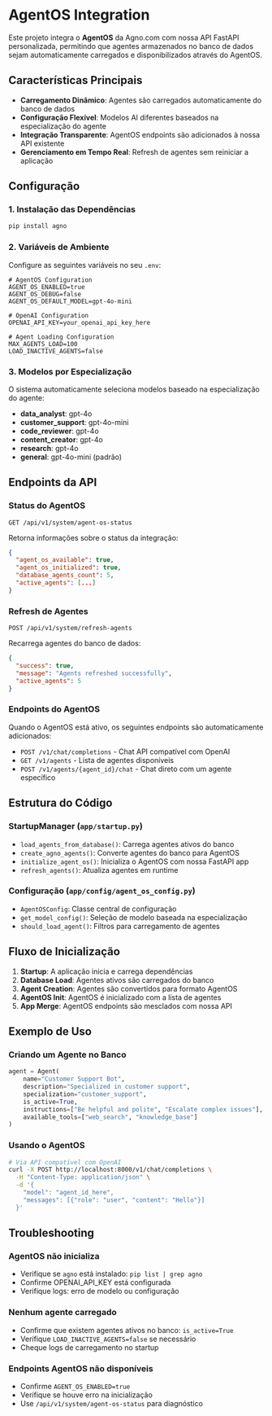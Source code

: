 # AgentOS Integration

Este projeto integra o **AgentOS** da Agno.com com nossa API FastAPI personalizada, permitindo que agentes armazenados no banco de dados sejam automaticamente carregados e disponibilizados através do AgentOS.

## Características Principais

- **Carregamento Dinâmico**: Agentes são carregados automaticamente do banco de dados
- **Configuração Flexível**: Modelos AI diferentes baseados na especialização do agente
- **Integração Transparente**: AgentOS endpoints são adicionados à nossa API existente
- **Gerenciamento em Tempo Real**: Refresh de agentes sem reiniciar a aplicação

## Configuração

### 1. Instalação das Dependências

```bash
pip install agno
```

### 2. Variáveis de Ambiente

Configure as seguintes variáveis no seu `.env`:

```env
# AgentOS Configuration
AGENT_OS_ENABLED=true
AGENT_OS_DEBUG=false
AGENT_OS_DEFAULT_MODEL=gpt-4o-mini

# OpenAI Configuration
OPENAI_API_KEY=your_openai_api_key_here

# Agent Loading Configuration
MAX_AGENTS_LOAD=100
LOAD_INACTIVE_AGENTS=false
```

### 3. Modelos por Especialização

O sistema automaticamente seleciona modelos baseado na especialização do agente:

- **data_analyst**: gpt-4o
- **customer_support**: gpt-4o-mini
- **code_reviewer**: gpt-4o
- **content_creator**: gpt-4o
- **research**: gpt-4o
- **general**: gpt-4o-mini (padrão)

## Endpoints da API

### Status do AgentOS
```
GET /api/v1/system/agent-os-status
```

Retorna informações sobre o status da integração:
```json
{
  "agent_os_available": true,
  "agent_os_initialized": true,
  "database_agents_count": 5,
  "active_agents": [...]
}
```

### Refresh de Agentes
```
POST /api/v1/system/refresh-agents
```

Recarrega agentes do banco de dados:
```json
{
  "success": true,
  "message": "Agents refreshed successfully",
  "active_agents": 5
}
```

### Endpoints do AgentOS

Quando o AgentOS está ativo, os seguintes endpoints são automaticamente adicionados:

- `POST /v1/chat/completions` - Chat API compatível com OpenAI
- `GET /v1/agents` - Lista de agentes disponíveis
- `POST /v1/agents/{agent_id}/chat` - Chat direto com um agente específico

## Estrutura do Código

### StartupManager (`app/startup.py`)

- `load_agents_from_database()`: Carrega agentes ativos do banco
- `create_agno_agents()`: Converte agentes do banco para AgentOS
- `initialize_agent_os()`: Inicializa o AgentOS com nossa FastAPI app
- `refresh_agents()`: Atualiza agentes em runtime

### Configuração (`app/config/agent_os_config.py`)

- `AgentOSConfig`: Classe central de configuração
- `get_model_config()`: Seleção de modelo baseada na especialização
- `should_load_agent()`: Filtros para carregamento de agentes

## Fluxo de Inicialização

1. **Startup**: A aplicação inicia e carrega dependências
2. **Database Load**: Agentes ativos são carregados do banco
3. **Agent Creation**: Agentes são convertidos para formato AgentOS
4. **AgentOS Init**: AgentOS é inicializado com a lista de agentes
5. **App Merge**: AgentOS endpoints são mesclados com nossa API

## Exemplo de Uso

### Criando um Agente no Banco

```python
agent = Agent(
    name="Customer Support Bot",
    description="Specialized in customer support",
    specialization="customer_support",
    is_active=True,
    instructions=["Be helpful and polite", "Escalate complex issues"],
    available_tools=["web_search", "knowledge_base"]
)
```

### Usando o AgentOS

```bash
# Via API compatível com OpenAI
curl -X POST http://localhost:8000/v1/chat/completions \
  -H "Content-Type: application/json" \
  -d '{
    "model": "agent_id_here",
    "messages": [{"role": "user", "content": "Hello"}]
  }'
```

## Troubleshooting

### AgentOS não inicializa
- Verifique se `agno` está instalado: `pip list | grep agno`
- Confirme OPENAI_API_KEY está configurada
- Verifique logs: erro de modelo ou configuração

### Nenhum agente carregado
- Confirme que existem agentes ativos no banco: `is_active=True`
- Verifique `LOAD_INACTIVE_AGENTS=false` se necessário
- Cheque logs de carregamento no startup

### Endpoints AgentOS não disponíveis
- Confirme `AGENT_OS_ENABLED=true`
- Verifique se houve erro na inicialização
- Use `/api/v1/system/agent-os-status` para diagnóstico